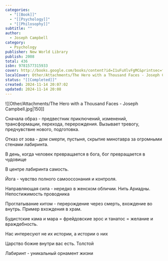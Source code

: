 ```yaml
---
categories:
  - "[[Book]]"
  - "[[Psychology]]"
  - "[[Philosophy]]"
subtitle: ""
author:
  - Joseph Campbell
category:
  - Psychology
publisher: New World Library
publish: 2008
total: 436
isbn: 9781577315933
cover: http://books.google.com/books/content?id=I1uFuXlvFgMC&printsec=frontcover&img=1&zoom=1&edge=curl&source=gbs_api
localCover: Other/Attachments/The Hero with a Thousand Faces - Joseph Campbell.jpg
status: "[[Completed]]"
created: 2024-11-14 20:07:02
updated: 2024-11-14 20:08
---
```


![[Other/Attachments/The Hero with a Thousand Faces - Joseph Campbell.jpg|150]]

Сначала образ - предвестник приключений, изменений, трансформации, перехода, перерождения. Вызывает тревогу, предчувствие нового, подготовка.

Отказ от зова - дом смерти, пустыня, скрытие минотавра за огромными стенами лабиринта.

В день, когда человек превращается в бога, бог превращается в чудовище

В центре лабиринта самость.

Йога - чувство полного самоосознания и контроля.

Направляющая сила - нередко в женском обличии. Нить Ариадны. Непостижимость проводника

Проглатывание китом - перерождение через смерть, вхождение во внутрь. Пример вхождения в храм.

Будистские кама и мара = фрейдовские эрос и танатос = желание и враждебность.

Нас интересуют не их истории, а истории о них

Царство божие внутри вас есть. Толстой

Лабиринт - уникальный орнамент жизни